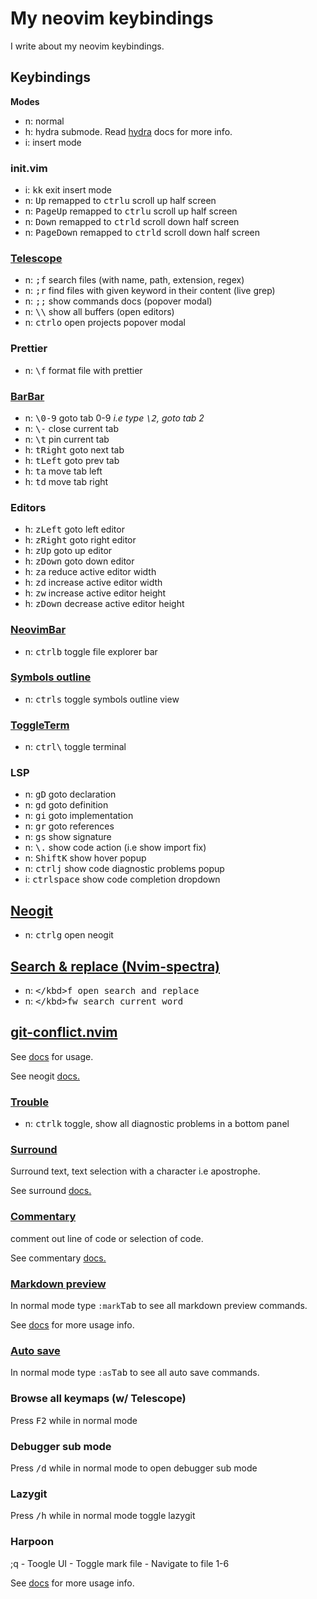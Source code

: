 # My neovim keybindings

I write about my neovim keybindings.

## Keybindings

**Modes**

- n: normal
- h: hydra submode. Read [hydra](https://github.com/anuvyklack/hydra.nvim) docs for more info.
- i: insert mode

### init.vim

- i: <kbd>k</kbd><kbd>k</kbd> exit insert mode
- n: <kbd>Up</kbd> remapped to <kbd>ctrl</kbd><kbd>u</kbd> scroll up half screen
- n: <kbd>PageUp</kbd> remapped to <kbd>ctrl</kbd><kbd>u</kbd> scroll up half screen
- n: <kbd>Down</kbd> remapped to <kbd>ctrl</kbd><kbd>d</kbd> scroll down half screen
- n: <kbd>PageDown</kbd> remapped to <kbd>ctrl</kbd><kbd>d</kbd> scroll down half screen

### [Telescope](https://github.com/nvim-telescope/telescope.nvim)

- n: <kbd>;</kbd><kbd>f</kbd> search files (with name, path, extension, regex)
- n: <kbd>;</kbd><kbd>r</kbd> find files with given keyword in their content (live grep)
- n: <kbd>;</kbd><kbd>;</kbd> show commands docs (popover modal)
- n: <kbd>\\</kbd><kbd>\\</kbd> show all buffers (open editors)
- n: <kbd>ctrl</kbd><kbd>o</kbd> open projects popover modal

### Prettier

- n: <kbd>\\</kbd><kbd>f</kbd> format file with prettier

### [BarBar](https://github.com/romgrk/barbar.nvim)

- n: <kbd>\\</kbd><kbd>0-9</kbd> goto tab 0-9 _i.e type <kbd>\\</kbd><kbd>2</kbd>, goto tab 2_
- n: <kbd>\\</kbd><kbd>-</kbd> close current tab
- n: <kbd>\\</kbd><kbd>t</kbd> pin current tab
- h: <kbd>t</kbd><kbd>Right</kbd> goto next tab
- h: <kbd>t</kbd><kbd>Left</kbd> goto prev tab
- h: <kbd>t</kbd><kbd>a</kbd> move tab left
- h: <kbd>t</kbd><kbd>d</kbd> move tab right

### Editors

- h: <kbd>z</kbd><kbd>Left</kbd> goto left editor
- h: <kbd>z</kbd><kbd>Right</kbd> goto right editor
- h: <kbd>z</kbd><kbd>Up</kbd> goto up editor
- h: <kbd>z</kbd><kbd>Down</kbd> goto down editor
- h: <kbd>z</kbd><kbd>a</kbd> reduce active editor width
- h: <kbd>z</kbd><kbd>d</kbd> increase active editor width
- h: <kbd>z</kbd><kbd>w</kbd> increase active editor height
- h: <kbd>z</kbd><kbd>Down</kbd> decrease active editor height

### [NeovimBar](https://github.com/romgrk/barbar.nvim)

- n: <kbd>ctrl</kbd><kbd>b</kbd> toggle file explorer bar

### [Symbols outline](https://github.com/simrat39/symbols-outline.nvim)

- n: <kbd>ctrl</kbd><kbd>s</kbd> toggle symbols outline view

### [ToggleTerm](https://github.com/akinsho/toggleterm.nvim)

- n: <kbd>ctrl</kbd><kbd>\\</kbd> toggle terminal

### LSP

- n: <kbd>g</kbd><kbd>D</kbd> goto declaration
- n: <kbd>g</kbd><kbd>d</kbd> goto definition
- n: <kbd>g</kbd><kbd>i</kbd> goto implementation
- n: <kbd>g</kbd><kbd>r</kbd> goto references
- n: <kbd>g</kbd><kbd>s</kbd> show signature
- n: <kbd>\\</kbd><kbd>.</kbd> show code action (i.e show import fix)
- n: <kbd>Shift</kbd><kbd>K</kbd> show hover popup
- n: <kbd>ctrl</kbd><kbd>j</kbd> show code diagnostic problems popup
- i: <kbd>ctrl</kbd><kbd>space</kbd> show code completion dropdown

## [Neogit](https://github.com/TimUntersberger/neogit)

- n: <kbd>ctrl</kbd><kbd>g</kbd> open neogit

## [Search & replace (Nvim-spectra)](https://github.com/nvim-pack/nvim-spectre)

- n: <kbd>\</kbd><kbd>f</kbd> open search and replace
- n: <kbd>\</kbd><kbd>f</kbd><kbd>w</kbd> search current word

## [git-conflict.nvim](https://github.com/akinsho/git-conflict.nvim)

See [docs](https://github.com/akinsho/git-conflict.nvim) for usage.

See neogit [docs.](https://github.com/TimUntersberger/neogit)

### [Trouble](https://github.com/folke/trouble.nvim)

- n: <kbd>ctrl</kbd><kbd>k</kbd> toggle, show all diagnostic problems in a bottom panel

### [Surround](https://github.com/ur4ltz/surround.nvim)

Surround text, text selection with a character i.e apostrophe.

See surround [docs.](https://github.com/ur4ltz/surround.nvim)

### [Commentary](https://github.com/tpope/vim-commentary)

comment out line of code or selection of code.

See commentary [docs.](https://github.com/tpope/vim-commentary)

### [Markdown preview](https://github.com/iamcco/markdown-preview.nvim)

In normal mode type `:mark`<kbd>Tab</kbd> to see all markdown preview commands.

See [docs](https://github.com/iamcco/markdown-preview.nvim) for more usage info.

### [Auto save](https://github.com/Pocco81/AutoSave.nvim)

In normal mode type `:as`<kbd>Tab</kbd> to see all auto save commands.

### Browse all keymaps (w/ Telescope)

Press <kbd>F2</kbd> while in normal mode

### Debugger sub mode

Press <kbd>/</kbd><kbd>d</kbd> while in normal mode to open debugger sub mode

### Lazygit

Press <kbd>/</kbd><kbd>h</kbd> while in normal mode toggle lazygit

### Harpoon
;q - Toogle UI
<Leader><tab> - Toggle mark file
<Leader><q-y> - Navigate to file 1-6

See [docs](https://github.com/Pocco81/AutoSave.nvim) for more usage info.
